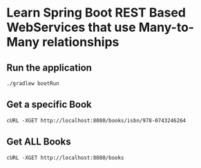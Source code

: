 # Learn Spring Boot REST Based WebServices that use Many-to-Many relationships

## Run the application
    ./gradlew bootRun
    
## Get a specific Book
    cURL -XGET http://localhost:8080/books/isbn/978-0743246264
    
## Get ALL Books
    cURL -XGET http://localhost:8080/books